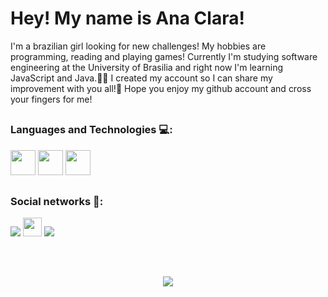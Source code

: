 ##

<div>
<h1> Hey! My name is Ana Clara!</h1> 
<p>I'm a brazilian girl looking for new challenges! My hobbies are programming, reading and playing games! Currently I'm studying software engineering at the University of Brasilia and right now I'm learning JavaScript and Java.👩‍💻 I created my account so I can share my improvement with you all!🥰 Hope you enjoy my github account and cross your fingers for me! </p>
</div>

##

### Languages and Technologies 💻:

<div>
    <img height="40" width="40" src="https://cdn.jsdelivr.net/gh/devicons/devicon/icons/python/python-original.svg" />
    <img height="40" width="40" src="https://cdn.jsdelivr.net/gh/devicons/devicon/icons/html5/html5-original.svg" />      
    <img height="40" width="40" src="https://cdn.jsdelivr.net/gh/devicons/devicon/icons/css3/css3-original.svg" /> 
</div>

##

### Social networks 📎:

<div>
<a href="https://instagram.com/_ana.borges"><img src="https://img.shields.io/badge/Instagram-E4405F?style=for-the-badge&logo=instagram&logoColor=white"></a>
<a href="mailto:abarbosaborges17@gmail.com"><img height='30' src="https://img.shields.io/badge/-Gmail-%23333?style=for-the-badge&logo=gmail&logoColor=white"></a>
<a href="https://www.linkedin.com/in/anacbborges/"><img src="https://img.shields.io/badge/LinkedIn-0077B5?style=for-the-badge&logo=linkedin&logoColor=white"></a>
</div>

##

<div>
    <br>
    <a href="https://spotify-github-profile.vercel.app/api/view?uid=g5ra9cxbec50k1yj4rfnt4t6a&redirect=true">
        <p align="center"><img src="https://spotify-github-profile.vercel.app/api/view?uid=g5ra9cxbec50k1yj4rfnt4t6a&cover_image=true&theme=default" ></p>
    </a>
</div>
